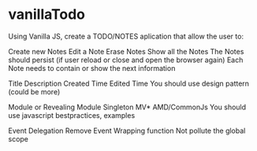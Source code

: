 # vanillaTodo
Using Vanilla JS, create a TODO/NOTES aplication that allow the user to:

Create new Notes
Edit a Note
Erase Notes
Show all the Notes
The Notes should persist (if user reload or close and open the browser again)
Each Note needs to contain or show the next information

Title
Description
Created Time
Edited Time
You should use design pattern (could be more)

Module or Revealing Module
Singleton
MV*
AMD/CommonJs
You should use javascript bestpractices, examples

Event Delegation
Remove Event
Wrapping function
Not pollute the global scope